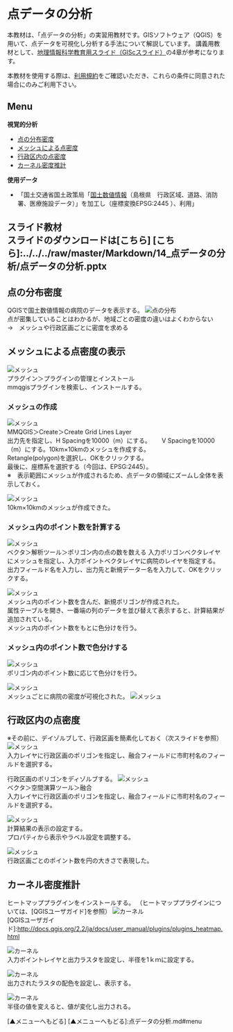 # 点データの分析
本教材は、「点データの分析」の実習用教材です。GISソフトウェア（QGIS）を用いて、点データを可視化し分析する手法について解説しています。
講義用教材として、[地理情報科学教育用スライド（GIScスライド）]の4章が参考になります。  

本教材を使用する際は、[利用規約]をご確認いただき、これらの条件に同意された場合にのみご利用下さい。


[地理情報科学教育用スライド（GIScスライド）]:http://curricula.csis.u-tokyo.ac.jp/slide/4.html
[利用規約]:../../../master/利用規約.md
**Menu**
------
**視覚的分析**
* [点の分布密度](#点の分布密度)
* [メッシュによる点密度](#メッシュによる点密度)
* [行政区内の点密度](#行政区内の点密度)
* [カーネル密度推計](#カーネル密度推計)

**使用データ**

* 「国土交通省国土政策局「[国土数値情報]（島根県　行政区域、道路、消防署、医療施設データ）」を加工し（座標変換EPSG:2445 ）、利用」

[国土数値情報]:http://nlftp.mlit.go.jp/ksj/index.html

  **スライド教材**  
  スライドのダウンロードは[こちら]
  [こちら]:../../../raw/master/Markdown/14_点データの分析/点データの分析.pptx
-------

## 点の分布密度
QGISで国土数値情報の病院のデータを表示する。
![点の分布](pic/pic_1.png)  
点が密集していることはわかるが、地域ごとの密度の違いはよくわからない  
→　メッシュや行政区画ごとに密度を求める

## メッシュによる点密度の表示
![メッシュ](pic/pic_2.png)  
プラグイン＞プラグインの管理とインストール  
mmqgisプラグインを検索し、インストールする。

### メッシュの作成
![メッシュ](pic/pic_3.png)  
MMQGIS＞Create＞Create Grid Lines Layer  
出力先を指定し、H Spacingを10000（m）にする。　　
V Spacingを10000（m）にする。10km×10kmのメッシュを作成する。  
Retangle(polygon)を選択し、OKをクリックする。  
最後に、座標系を選択する（今回は、EPSG:2445）。  
※　表示範囲にメッシュが作成されるため、点データの領域にズームし全体を表示しておく。

![メッシュ](pic/pic_4.png)  
10km×10kmのメッシュが作成できた。

### メッシュ内のポイント数を計算する
![メッシュ](pic/pic_5.png)  
ベクタ＞解析ツール＞ポリゴン内の点の数を数える
入力ポリゴンベクタレイヤにメッシュを指定し、入力ポイントベクタレイヤに病院のレイヤを指定する。  
出力フィールド名を入力し、出力先と新規データー名を入力して、OKをクリックする。

![メッシュ](pic/pic_6.png)  
メッシュ内のポイント数を含んだ、新規ポリゴンが作成された。  
属性テーブルを開き、一番端の列のデータを並び替えて表示すると、計算結果が追加されている。  
メッシュ内のポイント数をもとに色分けを行う。  

### メッシュ内のポイント数で色分けする
![メッシュ](pic/pic_7.png)  
ポリゴン内のポイント数に応じて色分けを行う。

![メッシュ](pic/pic_8.png)  
メッシュごとに病院の密度が可視化された。
![メッシュ](pic/pic_9.png)  

## 行政区内の点密度
※その前に、デイゾルブして、行政区画を簡素化しておく（次スライドを参照）
![メッシュ](pic/pic_10.png)  
入力レイヤに行政区画のポリゴンを指定し、融合フィールドに市町村名のフィールドを選択する。

行政区画のポリゴンをディゾルブする。
![メッシュ](pic/pic_11.png)  
ベクタ＞空間演算ツール＞融合  
入力レイヤに行政区画のポリゴンを指定し、融合フィールドに市町村名のフィールドを選択する。

![メッシュ](pic/pic_12.png)  
計算結果の表示の設定する。  
プロパティから表示やラベル設定を調整する。

![メッシュ](pic/pic_13.png)  
行政区画ごとのポイント数を円の大きさで表現した。

## カーネル密度推計
ヒートマッププラグインをインストールする。
（ヒートマッププラグインについては、[QGISユーザガイド]を参照）
![カーネル](pic/pic_14.png)  
[QGISユーザガイド]:http://docs.qgis.org/2.2/ja/docs/user_manual/plugins/plugins_heatmap.html

![カーネル](pic/pic_15.png)  
入力ポイントレイヤと出力ラスタを設定し、半径を1ｋｍに設定する。

![カーネル](pic/pic_16.png)  
出力されたラスタの配色を設定し、表示する。

![カーネル](pic/pic_17.png)  
半径の値を変えると、値が変化し出力される。

[▲メニューへもどる]
[▲メニューへもどる]:点データの分析.md#menu
